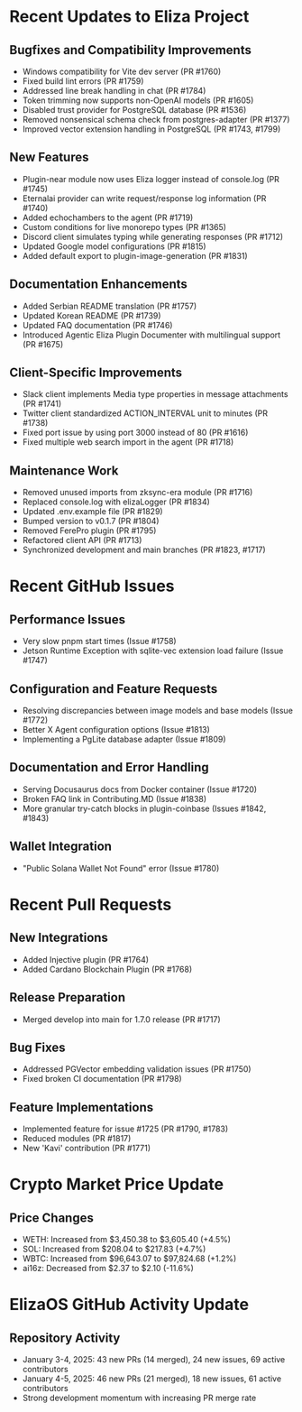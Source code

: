 # Recent Updates to Eliza Project

## Bugfixes and Compatibility Improvements
- Windows compatibility for Vite dev server (PR #1760)
- Fixed build lint errors (PR #1759)
- Addressed line break handling in chat (PR #1784)
- Token trimming now supports non-OpenAI models (PR #1605)
- Disabled trust provider for PostgreSQL database (PR #1536)
- Removed nonsensical schema check from postgres-adapter (PR #1377)
- Improved vector extension handling in PostgreSQL (PR #1743, #1799)

## New Features
- Plugin-near module now uses Eliza logger instead of console.log (PR #1745)
- Eternalai provider can write request/response log information (PR #1740)
- Added echochambers to the agent (PR #1719)
- Custom conditions for live monorepo types (PR #1365)
- Discord client simulates typing while generating responses (PR #1712)
- Updated Google model configurations (PR #1815)
- Added default export to plugin-image-generation (PR #1831)

## Documentation Enhancements
- Added Serbian README translation (PR #1757)
- Updated Korean README (PR #1739)
- Updated FAQ documentation (PR #1746)
- Introduced Agentic Eliza Plugin Documenter with multilingual support (PR #1675)

## Client-Specific Improvements
- Slack client implements Media type properties in message attachments (PR #1741)
- Twitter client standardized ACTION_INTERVAL unit to minutes (PR #1738)
- Fixed port issue by using port 3000 instead of 80 (PR #1616)
- Fixed multiple web search import in the agent (PR #1718)

## Maintenance Work
- Removed unused imports from zksync-era module (PR #1716)
- Replaced console.log with elizaLogger (PR #1834)
- Updated .env.example file (PR #1829)
- Bumped version to v0.1.7 (PR #1804)
- Removed FerePro plugin (PR #1795)
- Refactored client API (PR #1713)
- Synchronized development and main branches (PR #1823, #1717)

# Recent GitHub Issues

## Performance Issues
- Very slow pnpm start times (Issue #1758)
- Jetson Runtime Exception with sqlite-vec extension load failure (Issue #1747)

## Configuration and Feature Requests
- Resolving discrepancies between image models and base models (Issue #1772)
- Better X Agent configuration options (Issue #1813)
- Implementing a PgLite database adapter (Issue #1809)

## Documentation and Error Handling
- Serving Docusaurus docs from Docker container (Issue #1720)
- Broken FAQ link in Contributing.MD (Issue #1838)
- More granular try-catch blocks in plugin-coinbase (Issues #1842, #1843)

## Wallet Integration
- "Public Solana Wallet Not Found" error (Issue #1780)

# Recent Pull Requests

## New Integrations
- Added Injective plugin (PR #1764)
- Added Cardano Blockchain Plugin (PR #1768)

## Release Preparation
- Merged develop into main for 1.7.0 release (PR #1717)

## Bug Fixes
- Addressed PGVector embedding validation issues (PR #1750)
- Fixed broken CI documentation (PR #1798)

## Feature Implementations
- Implemented feature for issue #1725 (PR #1790, #1783)
- Reduced modules (PR #1817)
- New 'Kavi' contribution (PR #1771)

# Crypto Market Price Update

## Price Changes
- WETH: Increased from $3,450.38 to $3,605.40 (+4.5%)
- SOL: Increased from $208.04 to $217.83 (+4.7%)
- WBTC: Increased from $96,643.07 to $97,824.68 (+1.2%)
- ai16z: Decreased from $2.37 to $2.10 (-11.6%)

# ElizaOS GitHub Activity Update

## Repository Activity
- January 3-4, 2025: 43 new PRs (14 merged), 24 new issues, 69 active contributors
- January 4-5, 2025: 46 new PRs (21 merged), 18 new issues, 61 active contributors
- Strong development momentum with increasing PR merge rate